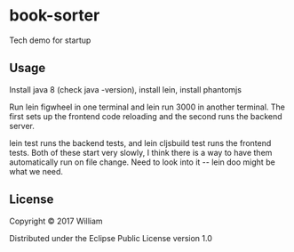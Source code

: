 # book-sorter

Tech demo for startup

## Usage

Install java 8 (check java -version), install lein, install phantomjs

Run lein figwheel in one terminal and lein run 3000 in another terminal.
The first sets up the frontend code reloading and the second runs the
backend server.

lein test runs the backend tests, and lein cljsbuild test runs the frontend
tests.  Both of these start very slowly, I think there is a way to have them
automatically run on file change.  Need to look into it -- lein doo might be
what we need.

## License

Copyright © 2017 William

Distributed under the Eclipse Public License version 1.0
